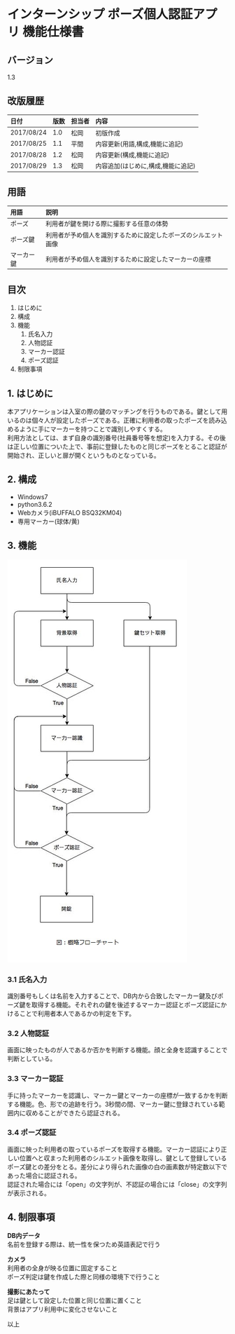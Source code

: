 # インターンシップ ポーズ個人認証アプリ 機能仕様書

## バージョン

1.3

## 改版履歴

| 日付 | 版数 | 担当者 | 内容 |
| :--- | :--- | :---   | :--- |
| 2017/08/24 | 1.0 | 松岡 | 初版作成 |
| 2017/08/25 | 1.1 | 平間 | 内容更新(用語,構成,機能に追記) |
| 2017/08/28 | 1.2 | 松岡 | 内容更新(構成,機能に追記)
| 2017/08/29 | 1.3 | 松岡 | 内容追加(はじめに,構成,機能に追記)

## 用語

| 用語 | 説明 |
| :--- | :--- |
| ポーズ | 利用者が鍵を開ける際に撮影する任意の体勢 |
| ポーズ鍵 | 利用者が予め個人を識別するために設定したポーズのシルエット画像 |
| マーカー鍵 | 利用者が予め個人を識別するために設定したマーカーの座標 |

## 目次

1. はじめに
2. 構成 
3. 機能
    1. 氏名入力
    2. 人物認証
    3. マーカー認証
    4. ポーズ認証
4. 制限事項

## 1. はじめに
本アプリケーションは入室の際の鍵のマッチングを行うものである。鍵として用いるのは個々人が設定したポーズである。正確に利用者の取ったポーズを読み込めるように手にマーカーを持つことで識別しやすくする。   
利用方法としては、まず自身の識別番号(社員番号等を想定)を入力する。その後は正しい位置についた上で、事前に登録したものと同じポーズをとること認証が開始され、正しいと扉が開くというものとなっている。

## 2. 構成
- Windows7  
- python3.6.2  
- Webカメラ(iBUFFALO BSQ32KM04)  
- 専用マーカー(球体/黄)  

## 3. 機能
![概略フローチャート](flow-shiyou.jpg "flow")  

### 3.1 氏名入力
識別番号もしくは名前を入力することで、DB内から合致したマーカー鍵及びポーズ鍵を取得する機能。それぞれの鍵を後述するマーカー認証とポーズ認証にかけることで利用者本人であるかの判定を下す。

### 3.2 人物認証
画面に映ったものが人であるか否かを判断する機能。顔と全身を認識することで判断としている。

### 3.3 マーカー認証
手に持ったマーカーを認識し、マーカー鍵とマーカーの座標が一致するかを判断する機能。色、形での追跡を行う。3秒間の間、マーカー鍵に登録されている範囲内に収めることができたら認証される。

### 3.4 ポーズ認証
画面に映った利用者の取っているポーズを取得する機能。マーカー認証により正しい位置へと収まった利用者のシルエット画像を取得し、鍵として登録しているポーズ鍵との差分をとる。差分により得られた画像の白の画素数が特定数以下であった場合に認証される。  
認証された場合には「open」の文字列が、不認証の場合には「close」の文字列が表示される。

## 4. 制限事項
**DB内データ**  
名前を登録する際は、統一性を保つため英語表記で行う

**カメラ**  
利用者の全身が映る位置に固定すること  
ポーズ判定は鍵を作成した際と同様の環境下で行うこと  
  
**撮影にあたって**  
足は鍵として設定した位置と同じ位置に置くこと  
背景はアプリ利用中に変化させないこと


以上



